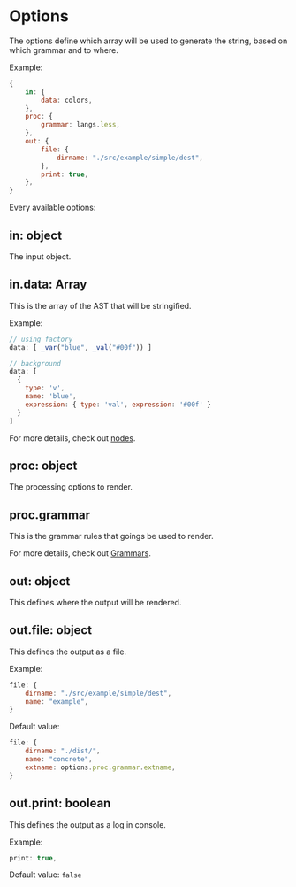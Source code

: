 # Options

The options define which array will be used to generate the string, based on which grammar and to where.

Example:

```js
{
    in: {
        data: colors,
    },
    proc: {
        grammar: langs.less,
    },
    out: {
        file: {
            dirname: "./src/example/simple/dest",
        },
        print: true,
    },
}
```

Every available options:

## **in**: object

The input object.

## **in.data**: Array

This is the array of the AST that will be stringified.

Example: 

```js
// using factory
data: [ _var("blue", _val("#00f")) ]

// background
data: [
  {
    type: 'v',
    name: 'blue',
    expression: { type: 'val', expression: '#00f' }
  }
]
```

For more details, check out [nodes](/api/nodes). 

## **proc**: object

The processing options to render.

## **proc.grammar**

This is the grammar rules that goings be used to render.

For more details, check out [Grammars](/api/grammars). 

## **out**: object

This defines where the output will be rendered.

## **out.file**: object

This defines the output as a file.

Example:

```js
file: {
    dirname: "./src/example/simple/dest",
    name: "example",
}
```

Default value: 

```js
file: {
    dirname: "./dist/",
    name: "concrete",
    extname: options.proc.grammar.extname,
}
```

## **out.print**: boolean

This defines the output as a log in console.

Example:

```js
print: true,
```

Default value: `false`

